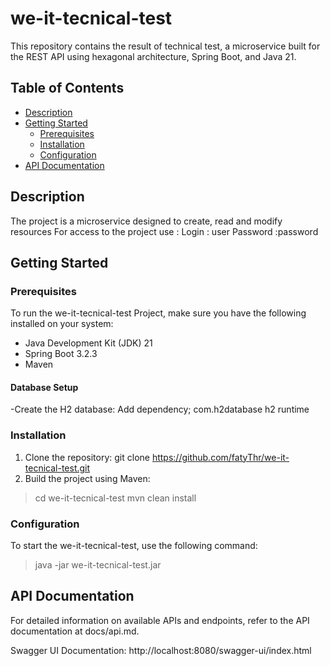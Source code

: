 # we-it-tecnical-test

This repository contains the result of technical test, a microservice built for the REST API using hexagonal architecture, Spring Boot, and Java 21.

## Table of Contents

- [Description](#description)
- [Getting Started](#getting-started)
    - [Prerequisites](#prerequisites)
    - [Installation](#installation)
    - [Configuration](#configuration)
- [API Documentation](#api-documentation)

## Description

The project  is a microservice designed  to create, read and modify resources
For access to the project use :
Login : user
Password :password
## Getting Started

### Prerequisites

To run the we-it-tecnical-test Project, make sure you have the following installed on your system:
- Java Development Kit (JDK) 21
- Spring Boot 3.2.3
- Maven


#### Database Setup

-Create the H2 database:
Add dependency; 
        <dependency>
            <groupId>com.h2database</groupId>
            <artifactId>h2</artifactId>
            <scope>runtime</scope>
        </dependency>
### Installation

1.	Clone the repository:
      git clone https://github.com/fatyThr/we-it-tecnical-test.git
2.  Build the project using Maven:
> cd we-it-tecnical-test
> mvn clean install

### Configuration

To start the we-it-tecnical-test, use the following command:
> java -jar we-it-tecnical-test.jar
>
## API Documentation

For detailed information on available APIs and endpoints, refer to the API documentation at docs/api.md.

Swagger UI Documentation: http://localhost:8080/swagger-ui/index.html

 


